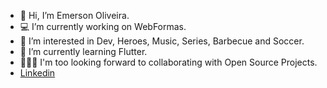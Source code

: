 - 👋 Hi, I’m Emerson Oliveira.
- 💻 I’m currently working on WebFormas.
- 👀 I’m interested in Dev, Heroes, Music, Series, Barbecue and Soccer.
- 🚀 I’m currently learning Flutter.
- 👨🏾‍💻 I'm too looking forward to collaborating with Open Source Projects.
- [Linkedin](https://www.linkedin.com/in/emeoliver/)

<!---
eoliverdev/eoliverdev is a ✨ special ✨ repository because its `README.md` (this file) appears on your GitHub profile.
You can click the Preview link to take a look at your changes.
--->
